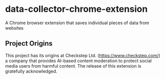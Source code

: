 # data-collector-chrome-extension
A Chrome browser extension that saves individual pieces of data from websites

## Project Origins
This project has its origins at Checkstep Ltd. (https://www.checkstep.com/) a
company that provides AI-based content moderation to protect social media users
from harmful content. The release of this extension is gratefully acknowledged.


